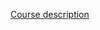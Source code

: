 [Course description](https://www.uml.edu/catalog/courses/EECE/5560?courselist=%2Fcatalog%2Fadvance-search.aspx%3Fdepartment%3DLEECSENGR%26type%3Ddepartment)